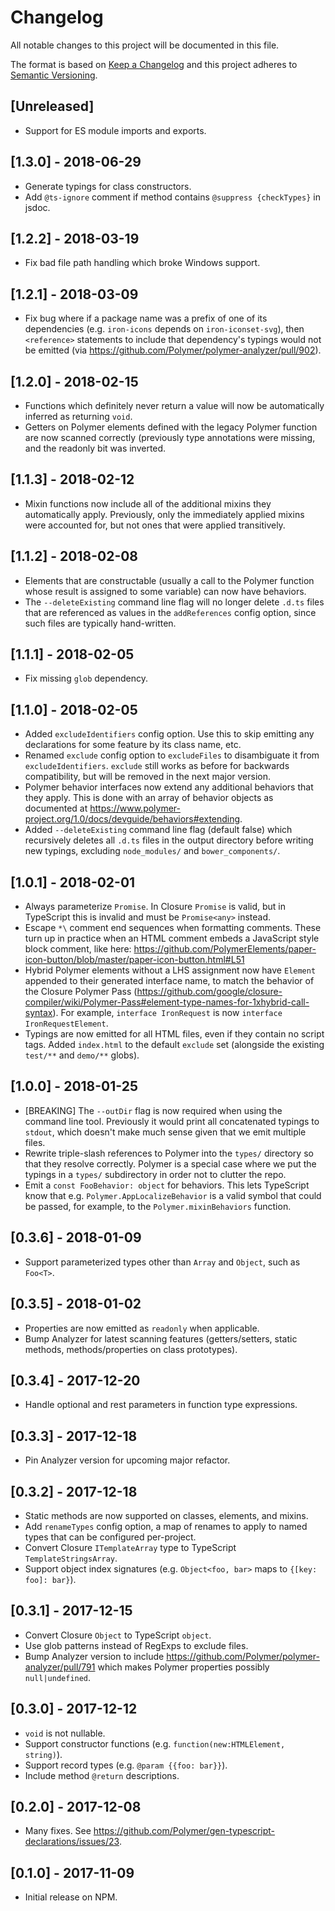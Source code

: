 # Changelog
All notable changes to this project will be documented in this file.

The format is based on [Keep a Changelog](http://keepachangelog.com/en/1.0.0/)
and this project adheres to [Semantic Versioning](http://semver.org/spec/v2.0.0.html).

## [Unreleased]
- Support for ES module imports and exports.

## [1.3.0] - 2018-06-29
- Generate typings for class constructors.
- Add `@ts-ignore` comment if method contains `@suppress {checkTypes}` in jsdoc.

## [1.2.2] - 2018-03-19
- Fix bad file path handling which broke Windows support.

## [1.2.1] - 2018-03-09
- Fix bug where if a package name was a prefix of one of its dependencies (e.g.
  `iron-icons` depends on `iron-iconset-svg`), then `<reference>` statements to
  include that dependency's typings would not be emitted (via
  https://github.com/Polymer/polymer-analyzer/pull/902).

## [1.2.0] - 2018-02-15
- Functions which definitely never return a value will now be automatically
  inferred as returning `void`.
- Getters on Polymer elements defined with the legacy Polymer function are now
  scanned correctly (previously type annotations were missing, and the readonly
  bit was inverted.

## [1.1.3] - 2018-02-12
- Mixin functions now include all of the additional mixins they automatically
  apply. Previously, only the immediately applied mixins were accounted for, but
  not ones that were applied transitively.

## [1.1.2] - 2018-02-08
- Elements that are constructable (usually a call to the Polymer function whose
  result is assigned to some variable) can now have behaviors.
- The `--deleteExisting` command line flag will no longer delete `.d.ts` files
  that are referenced as values in the `addReferences` config option, since such
  files are typically hand-written.

## [1.1.1] - 2018-02-05
- Fix missing `glob` dependency.

## [1.1.0] - 2018-02-05
- Added `excludeIdentifiers` config option. Use this to skip emitting any
  declarations for some feature by its class name, etc.
- Renamed `exclude` config option to `excludeFiles` to disambiguate it from
  `excludeIdentifiers`. `exclude` still works as before for backwards
  compatibility, but will be removed in the next major version.
- Polymer behavior interfaces now extend any additional behaviors that they
  apply. This is done with an array of behavior objects as documented at
  https://www.polymer-project.org/1.0/docs/devguide/behaviors#extending.
- Added `--deleteExisting` command line flag (default false) which recursively
  deletes all `.d.ts` files in the output directory before writing new typings,
  excluding `node_modules/` and `bower_components/`.

## [1.0.1] - 2018-02-01
- Always parameterize `Promise`. In Closure `Promise` is valid, but in
  TypeScript this is invalid and must be `Promise<any>` instead.
- Escape `*\` comment end sequences when formatting comments. These turn up in
  practice when an HTML comment embeds a JavaScript style block comment, like
  here:
  https://github.com/PolymerElements/paper-icon-button/blob/master/paper-icon-button.html#L51
- Hybrid Polymer elements without a LHS assignment now have `Element` appended
  to their generated interface name, to match the behavior of the Closure
  Polymer Pass
  (https://github.com/google/closure-compiler/wiki/Polymer-Pass#element-type-names-for-1xhybrid-call-syntax).
  For example, `interface IronRequest` is now `interface IronRequestElement`.
- Typings are now emitted for all HTML files, even if they contain no script
  tags. Added `index.html` to the default `exclude` set (alongside the existing
  `test/**` and `demo/**` globs).

## [1.0.0] - 2018-01-25
- [BREAKING] The `--outDir` flag is now required when using the command line
  tool. Previously it would print all concatenated typings to `stdout`, which
  doesn't make much sense given that we emit multiple files.
- Rewrite triple-slash references to Polymer into the `types/` directory so that
  they resolve correctly. Polymer is a special case where we put the typings in
  a `types/` subdirectory in order not to clutter the repo.
- Emit a `const FooBehavior: object` for behaviors. This lets TypeScript know
  that e.g. `Polymer.AppLocalizeBehavior` is a valid symbol that could be
  passed, for example, to the `Polymer.mixinBehaviors` function.

## [0.3.6] - 2018-01-09
- Support parameterized types other than `Array` and `Object`, such as `Foo<T>`.

## [0.3.5] - 2018-01-02
- Properties are now emitted as `readonly` when applicable.
- Bump Analyzer for latest scanning features (getters/setters, static methods,
  methods/properties on class prototypes).

## [0.3.4] - 2017-12-20
- Handle optional and rest parameters in function type expressions.

## [0.3.3] - 2017-12-18
- Pin Analyzer version for upcoming major refactor.

## [0.3.2] - 2017-12-18
- Static methods are now supported on classes, elements, and mixins.
- Add `renameTypes` config option, a map of renames to apply to named types that
  can be configured per-project.
- Convert Closure `ITemplateArray` type to TypeScript `TemplateStringsArray`.
- Support object index signatures (e.g. `Object<foo, bar>` maps to `{[key: foo]:
  bar}`).

## [0.3.1] - 2017-12-15
- Convert Closure `Object` to TypeScript `object`.
- Use glob patterns instead of RegExps to exclude files.
- Bump Analyzer version to include
  https://github.com/Polymer/polymer-analyzer/pull/791 which makes Polymer
  properties possibly `null|undefined`.

## [0.3.0] - 2017-12-12
- `void` is not nullable.
- Support constructor functions (e.g. `function(new:HTMLElement, string)`).
- Support record types (e.g. `@param {{foo: bar}}`).
- Include method `@return` descriptions.

## [0.2.0] - 2017-12-08
- Many fixes. See
  https://github.com/Polymer/gen-typescript-declarations/issues/23.

## [0.1.0] - 2017-11-09
- Initial release on NPM.
